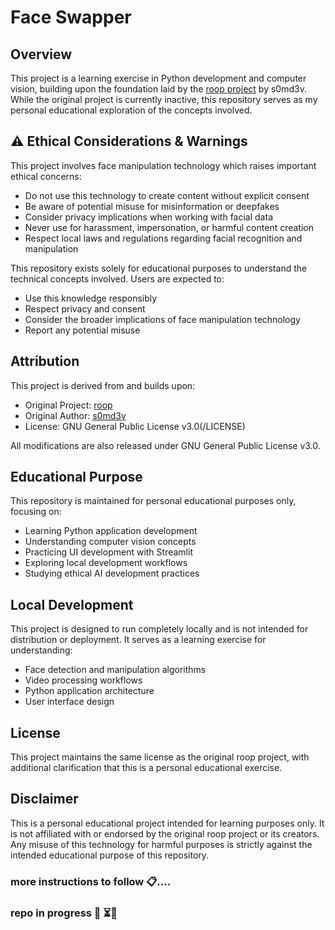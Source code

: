 # Face Swapper

## Overview
This project is a learning exercise in Python development and computer vision, building upon the foundation laid by the [roop project](https://github.com/s0md3v/roop.git) by s0md3v. While the original project is currently inactive, this repository serves as my personal educational exploration of the concepts involved.

## ⚠️ Ethical Considerations & Warnings
This project involves face manipulation technology which raises important ethical concerns:
- Do not use this technology to create content without explicit consent
- Be aware of potential misuse for misinformation or deepfakes
- Consider privacy implications when working with facial data
- Never use for harassment, impersonation, or harmful content creation
- Respect local laws and regulations regarding facial recognition and manipulation

This repository exists solely for educational purposes to understand the technical concepts involved. Users are expected to:
- Use this knowledge responsibly
- Respect privacy and consent
- Consider the broader implications of face manipulation technology
- Report any potential misuse

## Attribution
This project is derived from and builds upon:
- Original Project: [roop](https://github.com/s0md3v/roop.git)
- Original Author: [s0md3v](https://github.com/s0md3v)
- License:  GNU General Public License v3.0(/LICENSE)

All modifications are also released under GNU General Public License v3.0.

## Educational Purpose
This repository is maintained for personal educational purposes only, focusing on:
- Learning Python application development
- Understanding computer vision concepts
- Practicing UI development with Streamlit
- Exploring local development workflows
- Studying ethical AI development practices

## Local Development
This project is designed to run completely locally and is not intended for distribution or deployment. It serves as a learning exercise for understanding:
- Face detection and manipulation algorithms
- Video processing workflows
- Python application architecture
- User interface design

## License
This project maintains the same license as the original roop project, with additional clarification that this is a personal educational exercise.

## Disclaimer
This is a personal educational project intended for learning purposes only. It is not affiliated with or endorsed by the original roop project or its creators. Any misuse of this technology for harmful purposes is strictly against the intended educational purpose of this repository.

### more instructions to follow 📋....

### repo in progress 🚧 ⏳🔨